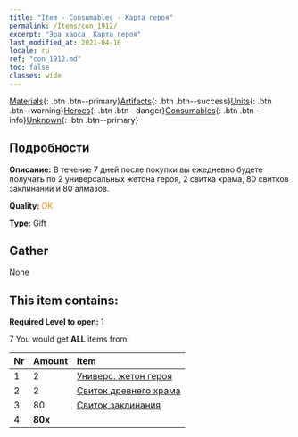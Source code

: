 ```yaml
---
title: "Item - Consumables - Карта героя"
permalink: /Items/con_1912/
excerpt: "Эра хаоса  Карта героя"
last_modified_at: 2021-04-16
locale: ru
ref: "con_1912.md"
toc: false
classes: wide
---
```

 [Materials](/ru/Items/){: .btn .btn--primary}[Artifacts](/ru/Items/Artifacts/){: .btn .btn--success}[Units](/ru/Items/Units/){: .btn .btn--warning}[Heroes](/ru/Items/Heroes/){: .btn .btn--danger}[Consumables](/ru/Items/Consumables/){: .btn .btn--info}[Unknown](/ru/Items/Unknown/){: .btn .btn--primary}

## Подробности
 **Описание:** В течение 7 дней после покупки вы ежедневно будете получать по 2 универсальных жетона героя, 2 свитка храма, 80 свитков заклинаний и 80 алмазов.

 **Quality:** <span style="color: #FF8C00">OK</span>

 **Type:** Gift

## Gather

  None

## This item contains:

 **Required Level to open:** 1

 7 You would get **ALL** items  from:

  | Nr | Amount |     Item    |
  |:---|:-------|:------------|
  | 1 | 2 | [Универс. жетон героя](/ru/Items/her_358/) |  | 
  | 2 | 2 | [Свиток древнего храма](/ru/Items/con_697/) |  | 
  | 3 | 80 | [Свиток заклинания](/ru/Items/con_694/) |  | 
  | 4 |  **80x** | <i class="fas fa-gem"/> |  | 
